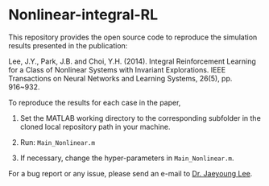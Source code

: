 # Nonlinear-integral-RL
This repository provides the open source code to reproduce the simulation results presented in the publication:

Lee, J.Y., Park, J.B. and Choi, Y.H. (2014). Integral Reinforcement Learning for a Class of Nonlinear Systems with Invariant Explorations. IEEE Transactions on Neural Networks and Learning Systems, 26(5), pp. 916~932.

To reproduce the results for each case in the paper, 

1. Set the MATLAB working directory to the corresponding subfolder in the cloned local repository path in your machine.
    
2. Run: `Main_Nonlinear.m`

4. If necessary, change the hyper-parameters in `Main_Nonlinear.m`.

For a bug report or any issue, please send an e-mail to [Dr. Jaeyoung Lee](mailto:jyounglee@yonsei.ac.kr?subject=[GitHub:%20Nonlinear-integral-RL]%20Bug%20Report%20or%20Any%20Issues).
